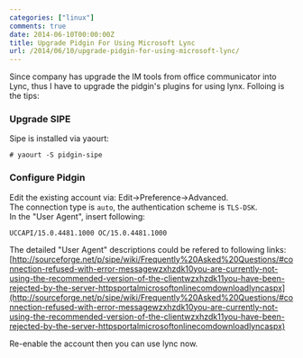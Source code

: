```yaml
---
categories: ["linux"]
comments: true
date: 2014-06-10T00:00:00Z
title: Upgrade Pidgin For Using Microsoft Lync
url: /2014/06/10/upgrade-pidgin-for-using-microsoft-lync/
---
```


Since company has upgrade the IM tools from office communicator into Lync, thus I have to upgrade the pidgin's plugins for using lynx. Folloing is the tips:     
### Upgrade SIPE
Sipe is installed via yaourt:     

```
# yaourt -S pidgin-sipe

```
### Configure Pidgin
Edit the existing account via: Edit->Preference->Advanced.     
The connection type is `auto`, the authentication scheme is `TLS-DSK`.     
In the "User Agent", insert following:     

```
UCCAPI/15.0.4481.1000 OC/15.0.4481.1000

```
The detailed "User Agent" descriptions could be refered to following links:     
[http://sourceforge.net/p/sipe/wiki/Frequently%20Asked%20Questions/#connection-refused-with-error-messagewzxhzdk10you-are-currently-not-using-the-recommended-version-of-the-clientwzxhzdk11you-have-been-rejected-by-the-server-httpsportalmicrosoftonlinecomdownloadlyncaspx](http://sourceforge.net/p/sipe/wiki/Frequently%20Asked%20Questions/#connection-refused-with-error-messagewzxhzdk10you-are-currently-not-using-the-recommended-version-of-the-clientwzxhzdk11you-have-been-rejected-by-the-server-httpsportalmicrosoftonlinecomdownloadlyncaspx)

Re-enable the account then you can use lync now.     

